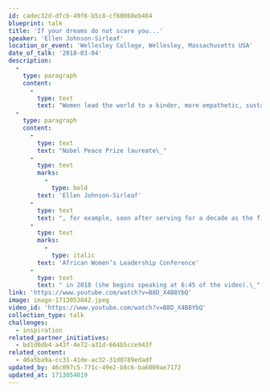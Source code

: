 ```yaml
---
id: cadec32d-dfcb-49f6-b5c8-cf60068eb464
blueprint: talk
title: 'If your dreams do not scare you...'
speaker: 'Ellen Johnson-Sirleaf'
location_or_event: 'Wellesley College, Wellesley, Massachusetts USA'
date_of_talk: '2018-03-04'
description:
  -
    type: paragraph
    content:
      -
        type: text
        text: "Women lead the world to a kinder, more empathetic, sustainable, and peaceful future.\_"
  -
    type: paragraph
    content:
      -
        type: text
        text: "Nobel Peace Prize laureate\_"
      -
        type: text
        marks:
          -
            type: bold
        text: 'Ellen Johnson-Sirleaf'
      -
        type: text
        text: ", for example, soon after serving for a decade as the first democratically elected female head of an African state\_(Liberia), speaks here at Wellesley College’s "
      -
        type: text
        marks:
          -
            type: italic
        text: 'African Women’s Leadership Conference'
      -
        type: text
        text: " in 2018 (she begins speaking at 6:45 of the video).\_"
link: 'https://www.youtube.com/watch?v=B8D_X4B8YbQ'
image: image-1713053842.jpeg
video_id: 'https://www.youtube.com/watch?v=B8D_X4B8YbQ'
collection_type: talk
challenges:
  - inspiration
related_partner_initiatives:
  - bd1d0db4-a43f-4e72-a31d-664b5cce943f
related_content:
  - 46a5ba9a-cc31-41de-ac32-31d0789edadf
updated_by: 46c097c5-771c-49e2-b8c6-ba6009ae7172
updated_at: 1713054019
---
```

